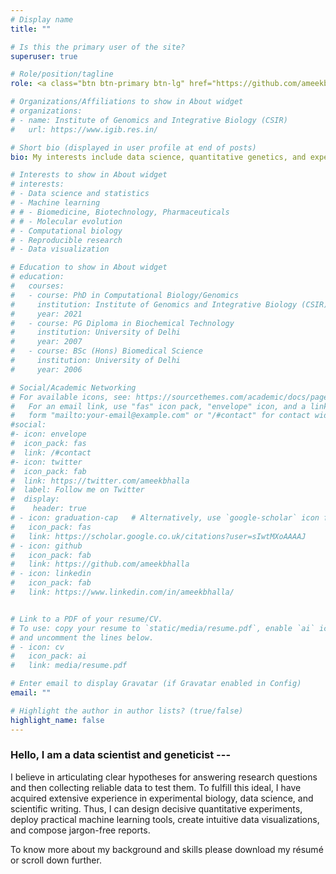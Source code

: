 ```yaml
---
# Display name
title: ""

# Is this the primary user of the site?
superuser: true

# Role/position/tagline
role: <a class="btn btn-primary btn-lg" href="https://github.com/ameekbhalla/cv/raw/master/default-style/Ameek_Bhalla_Résumé.pdf" target="_blank">Download PDF résumé <i class="fas fa-file-download"></i> </a>

# Organizations/Affiliations to show in About widget
# organizations:
# - name: Institute of Genomics and Integrative Biology (CSIR)
#   url: https://www.igib.res.in/

# Short bio (displayed in user profile at end of posts)
bio: My interests include data science, quantitative genetics, and experimental design #byline

# Interests to show in About widget
# interests:
# - Data science and statistics
# - Machine learning
# # - Biomedicine, Biotechnology, Pharmaceuticals
# # - Molecular evolution
# - Computational biology
# - Reproducible research
# - Data visualization

# Education to show in About widget
# education:
#   courses:
#   - course: PhD in Computational Biology/Genomics 
#     institution: Institute of Genomics and Integrative Biology (CSIR)
#     year: 2021
#   - course: PG Diploma in Biochemical Technology
#     institution: University of Delhi
#     year: 2007
#   - course: BSc (Hons) Biomedical Science
#     institution: University of Delhi
#     year: 2006

# Social/Academic Networking
# For available icons, see: https://sourcethemes.com/academic/docs/page-builder/#icons
#   For an email link, use "fas" icon pack, "envelope" icon, and a link in the
#   form "mailto:your-email@example.com" or "/#contact" for contact widget.
#social:
#- icon: envelope
#  icon_pack: fas
#  link: /#contact
#- icon: twitter
#  icon_pack: fab
#  link: https://twitter.com/ameekbhalla
#  label: Follow me on Twitter
#  display:
#    header: true
# - icon: graduation-cap   # Alternatively, use `google-scholar` icon from `ai` icon pack
#   icon_pack: fas
#   link: https://scholar.google.co.uk/citations?user=sIwtMXoAAAAJ
# - icon: github
#   icon_pack: fab
#   link: https://github.com/ameekbhalla
# - icon: linkedin
#   icon_pack: fab
#   link: https://www.linkedin.com/in/ameekbhalla/


# Link to a PDF of your resume/CV.
# To use: copy your resume to `static/media/resume.pdf`, enable `ai` icons in `params.toml`, 
# and uncomment the lines below.
# - icon: cv
#   icon_pack: ai
#   link: media/resume.pdf

# Enter email to display Gravatar (if Gravatar enabled in Config)
email: ""

# Highlight the author in author lists? (true/false)
highlight_name: false
---
```


<!--# <span style="font-variant:small-caps; font-size: 1.75em; font-weight: bold">Hello, I am a data scientist and geneticist,<br></span> --->

<h3> 

Hello, I am a data scientist and geneticist ---

</h3>

I believe in articulating clear hypotheses for answering research questions and then collecting reliable data to test them.
To fulfill this ideal, I have acquired extensive experience in experimental biology, data science, and scientific writing.
Thus, I can design decisive quantitative experiments, deploy practical machine learning tools, create intuitive data visualizations, and compose jargon-free reports.

To know more about my background and skills please download my résumé or scroll down further.

<!--# The top personality traits that my colleagues seek me out for are my critical-thinking skills, emotional stability, and openness to ideas.--->

<!--# <div style="position: relative; text-align: center"> <br>Scroll through my résumé <br> <a href="#skills"> <i class="fas fa-chevron-down"></i> </a> </div>  --->
